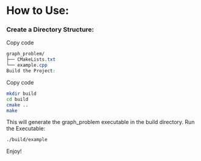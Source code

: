 # How to Use:
### Create a Directory Structure:

Copy code
```css
graph_problem/
├── CMakeLists.txt
└── example.cpp
Build the Project:
```
Copy code
```bash
mkdir build
cd build
cmake ..
make
```

This will generate the graph_problem executable in the build directory.
Run the Executable:

```bash
./build/example
```

Enjoy!